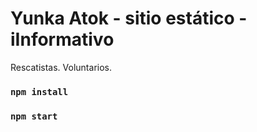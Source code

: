 # Yunka Atok - sitio estático - iInformativo
Rescatistas.
Voluntarios.

### `npm install`
### `npm start`